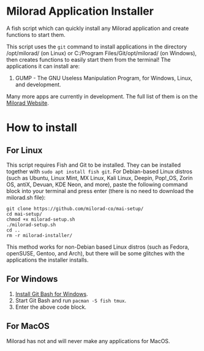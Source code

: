 # Milorad Application Installer
A fish script which can quickly install any Milorad application and create functions to start them.

This script uses the `git` command to install applications in the directory /opt/milorad/ (on Linux) or C:/Program Files/Git/opt/milorad/ (on Windows), then creates functions to easily start them from the terminal! The applications it can install are:
1. GUMP - The GNU Useless Manipulation Program, for Windows, Linux, and development.

Many more apps are currently in development. The full list of them is on the [Milorad Website](https://milorad-co.github.io/).
# How to install
## For Linux
This script requires Fish and Git to be installed. They can be installed together with `sudo apt install fish git`.
For Debian-based Linux distros (such as Ubuntu, Linux Mint, MX Linux, Kali Linux, Deepin, Pop!_OS, Zorin OS, antiX, Devuan, KDE Neon, and more), paste the following command block into your terminal and press enter (there is no need to download the milorad.sh file):
```
git clone https://github.com/milorad-co/mai-setup/
cd mai-setup/
chmod +x milorad-setup.sh
./milorad-setup.sh
cd ..
rm -r milorad-installer/
```

This method works for non-Debian based Linux distros (such as Fedora, openSUSE, Gentoo, and Arch), but there will be some glitches with the applications the installer installs.
## For Windows
1. [Install Git Bash for Windows](https://git-scm.com/downloads/win).
2. Start Git Bash and run `pacman -S fish tmux`.
3. Enter the above code block.
## For MacOS
Milorad has not and will never make any applications for MacOS.
